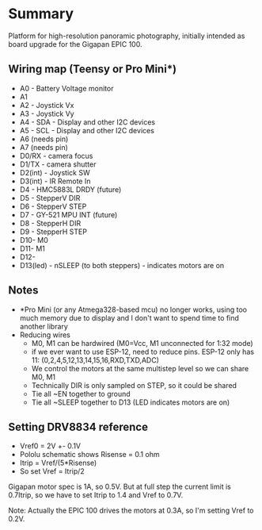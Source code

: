 # Summary
Platform for high-resolution panoramic photography, initially intended as board upgrade for the Gigapan EPIC 100.

## Wiring map (Teensy or Pro Mini*)

- A0 - Battery Voltage monitor
- A1
- A2 - Joystick Vx
- A3 - Joystick Vy
- A4 - SDA - Display and other I2C devices
- A5 - SCL - Display and other I2C devices
- A6 (needs pin)
- A7 (needs pin)
- D0/RX - camera focus
- D1/TX - camera shutter
- D2(int) - Joystick SW
- D3(int) - IR Remote In
- D4 - HMC5883L DRDY (future)
- D5 - StepperV DIR
- D6 - StepperV STEP
- D7 - GY-521 MPU INT (future)
- D8 - StepperH DIR
- D9 - StepperH STEP
- D10- M0
- D11- M1
- D12-
- D13(led) - nSLEEP (to both steppers) - indicates motors are on


## Notes

- *Pro Mini (or any Atmega328-based mcu) no longer works, using too much memory due
  to display and I don't want to spend time to find another library
- Reducing wires
  - M0, M1 can be hardwired (M0=Vcc, M1 unconnected for 1:32 mode)
  - if we ever want to use ESP-12, need to reduce pins. ESP-12 only has 11: 
    (0,2,4,5,12,13,14,15,16,RXD,TXD,ADC)
  - We control the motors at the same multistep level so we can share M0, M1
  - Technically DIR is only sampled on STEP, so it could be shared
  - Tie all ~EN together to ground
  - Tie all ~SLEEP together to D13 (LED indicates motors are on)

## Setting DRV8834 reference

- Vref0 = 2V +- 0.1V
- Pololu schematic shows Risense = 0.1 ohm
- Itrip = Vref/(5*Risense)
- So set Vref = Itrip/2

Gigapan motor spec is 1A, so 0.5V. But at full step the current limit is 0.7Itrip, so
we have to set Itrip to 1.4 and Vref to 0.7V.

Note: Actually the EPIC 100 drives the motors at 0.3A, so I'm setting Vref to 0.2V.
